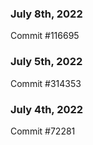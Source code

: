 ### July 8th, 2022

Commit #116695

### July 5th, 2022

Commit #314353


### July 4th, 2022

Commit #72281
